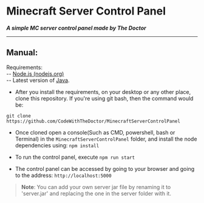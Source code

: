 
# Minecraft Server Control Panel
***A simple MC server control panel made by The Doctor***
***
## Manual:
Requirements:<br/>
 -- [Node.js (nodejs.org)](https://nodejs.org/en/) <br>
 -- Latest version of [Java](https://www.java.com/en/download/).
 
- After you install the requirements, on your desktop or any other place, clone this repository.
If you're using git bash, then the command would be:

`git clone https://github.com/CodeWithTheDoctor/MinecraftServerControlPanel` 

- Once cloned open a console(Such as CMD, powershell, bash or Terminal) in the `MinecraftServerControlPanel` folder, and install the node dependencies using: 
```npm install```

- To run the control panel, execute 
`npm run start`

- The control panel can be accessed by going to your browser and going to the address: `http://localhost:5000`


> **Note**: You can add your own server jar file by renaming it to 'server.jar' and replacing the one in the server folder with it.
